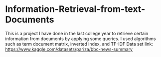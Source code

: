 # Information-Retrieval-from-text-Documents
This is a project I have done in the last college year to retrieve certain information from documents by applying some queries. I used algorithms such as term document matrix, inverted index, and TF-IDF
Data set link: https://www.kaggle.com/datasets/pariza/bbc-news-summary
